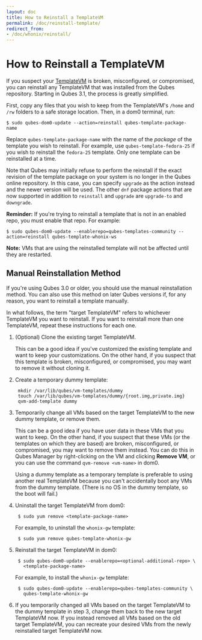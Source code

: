 ```yaml
---
layout: doc
title: How to Reinstall a TemplateVM
permalink: /doc/reinstall-template/
redirect_from:
- /doc/whonix/reinstall/
---
```


How to Reinstall a TemplateVM
=============================

If you suspect your [TemplateVM] is broken, misconfigured, or compromised, you
can reinstall any TemplateVM that was installed from the Qubes repository.
Starting in Qubes 3.1, the process is greatly simplified.

First, copy any files that you wish to keep from the TemplateVM's `/home` and
`/rw` folders to a safe storage location. Then, in a dom0 terminal, run:

    $ sudo qubes-dom0-update --action=reinstall qubes-template-package-name

Replace `qubes-template-package-name` with the name of the *package* of the
template you wish to reinstall. For example, use `qubes-template-fedora-25` if
you wish to reinstall the `fedora-25` template. Only one template can be
reinstalled at a time.

Note that Qubes may initially refuse to perform the reinstall if the exact revision of
the template package on your system is no longer in the Qubes online repository. In
this case, you can specify `upgrade` as the action instead and the newer version will be
used. The other `dnf` package actions that are now supported in addition to `reinstall`
and `upgrade` are `upgrade-to` and `downgrade`.

**Reminder:** If you're trying to reinstall a template that is not in an enabled
repo, you must enable that repo. For example:

    $ sudo qubes-dom0-update --enablerepo=qubes-templates-community --action=reinstall qubes-template-whonix-ws

**Note:** VMs that are using the reinstalled template will not be affected until they are
restarted.


Manual Reinstallation Method
----------------------------

If you're using Qubes 3.0 or older, you should use the manual reinstallation
method. You can also use this method on later Qubes versions if, for any reason,
you want to reinstall a template manually.

In what follows, the term "target TemplateVM" refers to whichever TemplateVM you
want to reinstall. If you want to reinstall more than one TemplateVM, repeat
these instructions for each one.

1. (Optional) Clone the existing target TemplateVM.

   This can be a good idea if you've customized the existing template and want
   to keep your customizations. On the other hand, if you suspect that this
   template is broken, misconfigured, or compromised, you may want to remove it
   without cloning it.

2. Create a temporary dummy template:

        mkdir /var/lib/qubes/vm-templates/dummy
        touch /var/lib/qubes/vm-templates/dummy/{root.img,private.img}
        qvm-add-template dummy

3. Temporarily change all VMs based on the target TemplateVM to the new dummy
   template, or remove them.

   This can be a good idea if you have user data in these VMs that you want to
   keep. On the other hand, if you suspect that these VMs (or the templates on
   which they are based) are broken, misconfigured, or compromised, you may
   want to remove them instead. You can do this in Qubes Manager by
   right-clicking on the VM and clicking **Remove VM**, or you can use the
   command `qvm-remove <vm-name>` in dom0.

   Using a dummy template as a temporary template is preferable to using another
   real TemplateVM because you can't accidentally boot any VMs from the dummy
   template. (There is no OS in the dummy template, so the boot will fail.)

4. Uninstall the target TemplateVM from dom0:

        $ sudo yum remove <template-package-name>

   For example, to uninstall the `whonix-gw` template:

        $ sudo yum remove qubes-template-whonix-gw

5. Reinstall the target TemplateVM in dom0:

        $ sudo qubes-dom0-update --enablerepo=<optional-additional-repo> \
          <template-package-name>

   For example, to install the `whonix-gw` template:

        $ sudo qubes-dom0-update --enablerepo=qubes-templates-community \
          qubes-template-whonix-gw

6. If you temporarily changed all VMs based on the target TemplateVM to the
   dummy template in step 3, change them back to the new target TemplateVM now.
   If you instead removed all VMs based on the old target TemplateVM, you can
   recreate your desired VMs from the newly reinstalled target TemplateVM now.

[TemplateVM]: /doc/templates/

